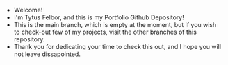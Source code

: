 - Welcome!
- I'm Tytus Felbor, and this is my Portfolio Github Depository!
- This is the main branch, which is empty at the moment, but if you wish to check-out few of my projects, visit the other branches of this repository.
- Thank you for dedicating your time to check this out, and I hope you will not leave dissapointed.
